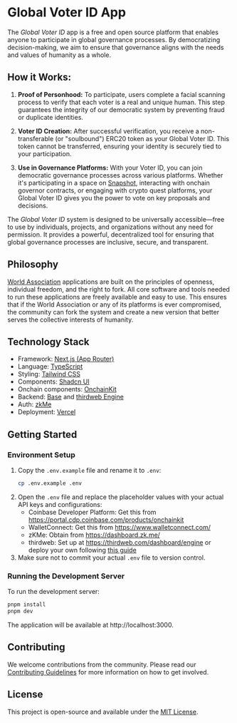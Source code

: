 # Global Voter ID App

The _Global Voter ID_ app is a free and open source platform that enables anyone to participate in global governance processes. By democratizing decision-making, we aim to ensure that governance aligns with the needs and values of humanity as a whole.

## How it Works:

1. **Proof of Personhood:** To participate, users complete a facial scanning process to verify that each voter is a real and unique human. This step guarantees the integrity of our democratic system by preventing fraud or duplicate identities.

2. **Voter ID Creation:** After successful verification, you receive a non-transferable (or "soulbound") ERC20 token as your Global Voter ID. This token cannot be transferred, ensuring your identity is securely tied to your participation.

3. **Use in Governance Platforms:** With your Voter ID, you can join democratic governance processes across various platforms. Whether it's participating in a space on [Snapshot](https://snapshot.org/#/), interacting with onchain governor contracts, or engaging with crypto quest platforms, your Global Voter ID gives you the power to vote on key proposals and decisions.

The _Global Voter ID_ system is designed to be universally accessible—free to use by individuals, projects, and organizations without any need for permission. It provides a powerful, decentralized tool for ensuring that global governance processes are inclusive, secure, and transparent.

## Philosophy

[World Association](https://www.worldassociation.org/) applications are built on the principles of openness, individual freedom, and the right to fork. All core software and tools needed to run these applications are freely available and easy to use. This ensures that if the World Association or any of its platforms is ever compromised, the community can fork the system and create a new version that better serves the collective interests of humanity.

## Technology Stack

- Framework: [Next.js (App Router)](https://nextjs.org)
- Language: [TypeScript](https://typescriptlang.org)
- Styling: [Tailwind CSS](https://tailwindcss.com)
- Components: [Shadcn UI](https://ui.shadcn.com)
- Onchain components: [OnchainKit](https://onchainkit.xyz/)
- Backend: [Base](https://base.org) and [thirdweb Engine](https://thirdweb.com/engine)
- Auth: [zkMe](https://zk.me)
- Deployment: [Vercel](https://vercel.com)

## Getting Started

### Environment Setup

1. Copy the `.env.example` file and rename it to `.env`:
   ```bash
   cp .env.example .env
   ```
2. Open the `.env` file and replace the placeholder values with your actual API keys and configurations:
   - Coinbase Developer Platform: Get this from https://portal.cdp.coinbase.com/products/onchainkit
   - WalletConnect: Get this from https://www.walletconnect.com/
   - zKMe: Obtain from https://dashboard.zk.me/
   - thirdweb: Set up at https://thirdweb.com/dashboard/engine or deploy your own following [this guide](https://support.thirdweb.com/engine/eRgkLPBdL1WJJLzAbuWrPZ/how-to-deploy-your-self-hosted-thirdweb-engine-on-the-railway/d97FnFt8e926FqniTaYxfD)
3. Make sure not to commit your actual `.env` file to version control.

### Running the Development Server

To run the development server:

```bash
pnpm install
pnpm dev
```

The application will be available at http://localhost:3000.

## Contributing

We welcome contributions from the community. Please read our [Contributing Guidelines](CONTRIBUTING.md) for more information on how to get involved.

## License

This project is open-source and available under the [MIT License](LICENSE).
